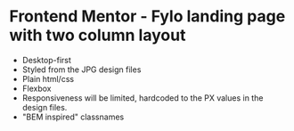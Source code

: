 # Frontend Mentor - Fylo landing page with two column layout

*  Desktop-first
*  Styled from the JPG design files
*  Plain html/css
*  Flexbox
*  Responsiveness will be limited, hardcoded to the PX values in the design files.
*  "BEM inspired" classnames
